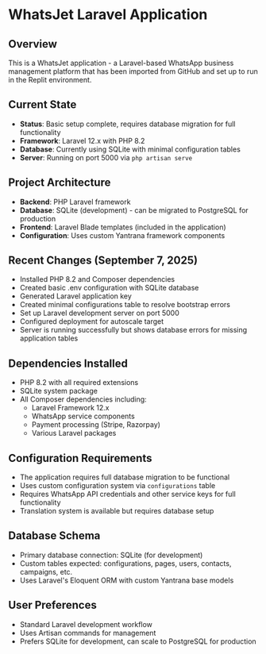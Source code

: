 # WhatsJet Laravel Application

## Overview
This is a WhatsJet application - a Laravel-based WhatsApp business management platform that has been imported from GitHub and set up to run in the Replit environment.

## Current State
- **Status**: Basic setup complete, requires database migration for full functionality
- **Framework**: Laravel 12.x with PHP 8.2
- **Database**: Currently using SQLite with minimal configuration tables
- **Server**: Running on port 5000 via `php artisan serve`

## Project Architecture
- **Backend**: PHP Laravel framework
- **Database**: SQLite (development) - can be migrated to PostgreSQL for production
- **Frontend**: Laravel Blade templates (included in the application)
- **Configuration**: Uses custom Yantrana framework components

## Recent Changes (September 7, 2025)
- Installed PHP 8.2 and Composer dependencies
- Created basic .env configuration with SQLite database
- Generated Laravel application key
- Created minimal configurations table to resolve bootstrap errors
- Set up Laravel development server on port 5000
- Configured deployment for autoscale target
- Server is running successfully but shows database errors for missing application tables

## Dependencies Installed
- PHP 8.2 with all required extensions
- SQLite system package
- All Composer dependencies including:
  - Laravel Framework 12.x
  - WhatsApp service components
  - Payment processing (Stripe, Razorpay)
  - Various Laravel packages

## Configuration Requirements
- The application requires full database migration to be functional
- Uses custom configuration system via `configurations` table
- Requires WhatsApp API credentials and other service keys for full functionality
- Translation system is available but requires database setup

## Database Schema
- Primary database connection: SQLite (for development)
- Custom tables expected: configurations, pages, users, contacts, campaigns, etc.
- Uses Laravel's Eloquent ORM with custom Yantrana base models

## User Preferences
- Standard Laravel development workflow
- Uses Artisan commands for management
- Prefers SQLite for development, can scale to PostgreSQL for production